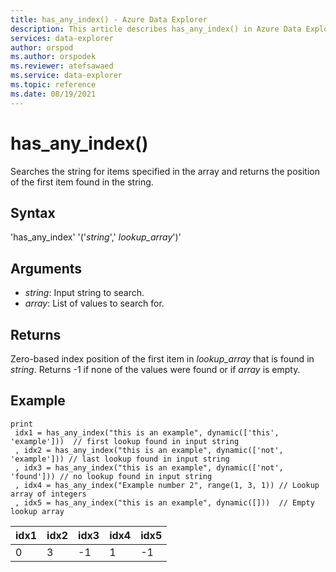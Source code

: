 ```yaml
---
title: has_any_index() - Azure Data Explorer
description: This article describes has_any_index() in Azure Data Explorer.
services: data-explorer
author: orspod
ms.author: orspodek
ms.reviewer: atefsawaed
ms.service: data-explorer
ms.topic: reference
ms.date: 08/19/2021
---
```

# has_any_index()

Searches the string for items specified in the array and returns the position of the first item found in the string.

## Syntax

'has_any_index' '('*string*',' *lookup_array*')'

## Arguments

* *string*: Input string to search.
* *array*: List of values to search for.

## Returns

Zero-based index position of the first item in *lookup_array* that is found in *string*.
Returns -1 if none of the values were found or if *array* is empty.

## Example

```kusto
print
 idx1 = has_any_index("this is an example", dynamic(['this', 'example']))  // first lookup found in input string
 , idx2 = has_any_index("this is an example", dynamic(['not', 'example'])) // last lookup found in input string
 , idx3 = has_any_index("this is an example", dynamic(['not', 'found'])) // no lookup found in input string
 , idx4 = has_any_index("Example number 2", range(1, 3, 1)) // Lookup array of integers
 , idx5 = has_any_index("this is an example", dynamic([]))  // Empty lookup array
```

|idx1|idx2|idx3|idx4|idx5|
|----|----|----|----|----|
|0   |3   |-1  |1  | -1  |
